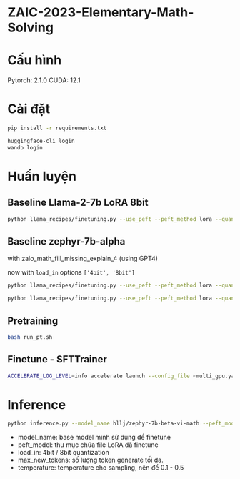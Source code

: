 # ZAIC-2023-Elementary-Math-Solving

# Cấu hình

Pytorch: 2.1.0
CUDA: 12.1

# Cài đặt

```bash
pip install -r requirements.txt
```

```bash
huggingface-cli login
wandb login
```

# Huấn luyện

## Baseline Llama-2-7b LoRA 8bit

```bash
python llama_recipes/finetuning.py --use_peft --peft_method lora --quantization --model_name meta-llama/Llama-2-7b-hf --output_dir outputs
```

## Baseline zephyr-7b-alpha
with zalo_math_fill_missing_explain_4 (using GPT4)

now with `load_in` options `['4bit', '8bit']`

```bash
python llama_recipes/finetuning.py --use_peft --peft_method lora --quantization --model_name HuggingFaceH4/zephyr-7b-alpha --dataset zalo_math_fill_missing_explain_35 --output_dir outputs --use_wandb --wandb_entity baolocpham --wandb_key KEY --num_epochs 2
```

```bash
python llama_recipes/finetuning.py --use_peft --peft_method lora --quantization --model_name HuggingFaceH4/zephyr-7b-alpha --dataset zalo_math_fill_missing_explain_4 --output_dir outputs --max_length 2048 --num_epochs 6 --load_in 4bit --use_wandb --wandb_entity baolocpham --wandb_key KEY
```

## Pretraining

```bash
bash run_pt.sh
```

## Finetune - SFTTrainer

```bash
ACCELERATE_LOG_LEVEL=info accelerate launch --config_file <multi_gpu.yaml / deepspeed_zero3.yaml> --num_processes=1 sft.py config_lora.yaml
```

# Inference

```bash
python inference.py --model_name hllj/zephyr-7b-beta-vi-math --peft_model outputs-sft-zephyr-beta-v1/checkpoint-1500/ --load_in 4bit --max_new_tokens 512 --temperature 0.1
```

- model_name: base model mình sử dụng để finetune
- peft_model: thư mục chứa file LoRA đã finetune
- load_in: 4bit / 8bit quantization
- max_new_tokens: số lượng token generate tối đa.
- temperature: temperature cho sampling, nên để 0.1 - 0.5
